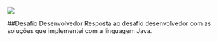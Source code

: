 ![](https://github.com/user-attachments/assets/b462b3a0-b776-420b-8765-2d1b212d41d6)

##Desafio Desenvolvedor
Resposta ao desafio desenvolvedor com as soluções que implementei com a linguagem Java.